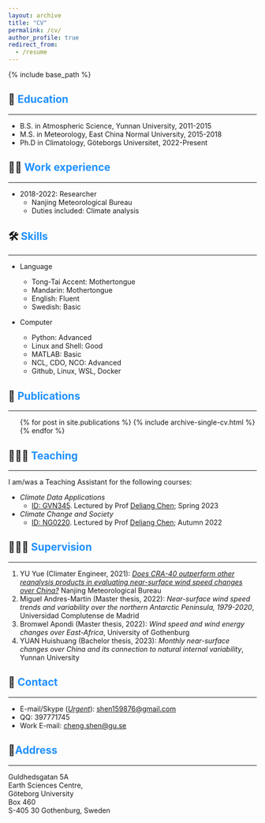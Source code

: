 ```yaml
---
layout: archive
title: "CV"
permalink: /cv/
author_profile: true
redirect_from:
  - /resume
---
```


{% include base_path %}

## 🏫 <span style="color:#1E90FF">Education</span>
------
* B.S. in Atmospheric Science, Yunnan University, 2011-2015
* M.S. in Meteorology, East China Normal University, 2015-2018
* Ph.D in Climatology, Göteborgs Universitet, 2022-Present
## 👨‍💻 <span style="color:#1E90FF">Work experience</span>
------
* 2018-2022: Researcher
  * Nanjing Meteorological Bureau
  * Duties included: Climate analysis
## 🛠️ <span style="color:#1E90FF">Skills</span>
------
* Language
  * Tong-Tai Accent: Mothertongue
  * Mandarin: Mothertongue
  * English: Fluent
  * Swedish: Basic

* Computer
  * Python: Advanced
  * Linux and Shell: Good
  * MATLAB: Basic
  * NCL, CDO, NCO: Advanced
  * Github, Linux, WSL, Docker

## 📰 <span style="color:#1E90FF">Publications</span>
------
  <ul>{% for post in site.publications %}
    {% include archive-single-cv.html %}
  {% endfor %}</ul>
  
## 🧑🏻‍🏫 <span style="color:#1E90FF">Teaching</span>
------
I am/was a Teaching Assistant for the following courses:
- *Climate Data Applications*
  - [ID: GVN345](https://www.gu.se/en/study-gothenburg/climate-data-applications-gvn345). Lectured by Prof [Deliang Chen](http://rcg.gvc.gu.se/dc/); Spring  2023
- *Climate Change and Society*
  - [ID: NG0220](https://www.gu.se/en/study-gothenburg/climate-change-and-society-ng0220). Lectured by Prof [Deliang Chen](http://rcg.gvc.gu.se/dc/); Autumn 2022

## 👨🏻‍🔬 <span style="color:#1E90FF">Supervision</span>
------
1. YU Yue (Climater Engineer, 2021): *[Does CRA-40 outperform other reanalysis products in evaluating near-surface wind speed changes over China?](https://www.sciencedirect.com/science/article/pii/S0169809521005044)* Nanjing Meteorological Bureau
2. Miguel Andres-Martin (Master thesis, 2022): *Near-surface wind speed trends and variability over the northern Antarctic Peninsula, 1979-2020*, Universidad Complutense de Madrid
3. Bromwel Apondi (Master thesis, 2022): *Wind speed and wind energy changes over East-Africa*, University of Gothenburg
4. YUAN Huishuang (Bachelor thesis, 2023): *Monthly near-surface changes over China and its connection to natural internal variability*, Yunnan University

## 🤙 <span style="color:#1E90FF">Contact</span>
------
- E-mail/Skype (*<u>Urgent</u>*): shen159876@gmail.com
- QQ: 397771745
- Work E-mail: cheng.shen@gu.se

## 🏢<span style="color:#1E90FF">Address</span>
------
Guldhedsgatan 5A \
Earth Sciences Centre, \
Göteborg University \
Box 460 \
S-405 30 Gothenburg, Sweden